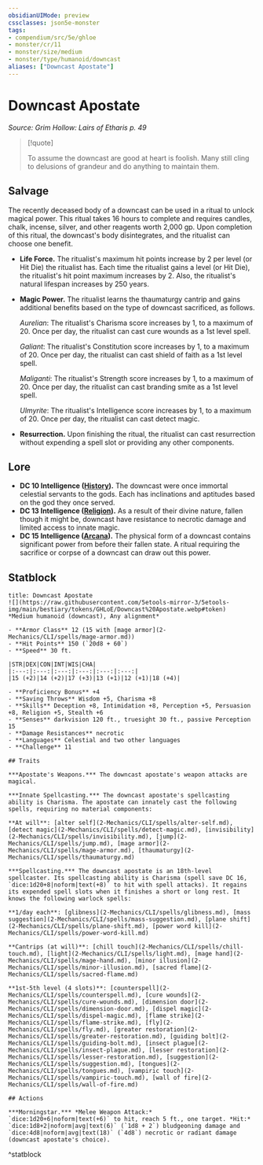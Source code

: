 ```yaml
---
obsidianUIMode: preview
cssclasses: json5e-monster
tags:
- compendium/src/5e/ghloe
- monster/cr/11
- monster/size/medium
- monster/type/humanoid/downcast
aliases: ["Downcast Apostate"]
---
```

# Downcast Apostate
*Source: Grim Hollow: Lairs of Etharis p. 49*  

> [!quote]  
> 
> To assume the downcast are good at heart is foolish. Many still cling to delusions of grandeur and do anything to maintain them.

## Salvage

The recently deceased body of a downcast can be used in a ritual to unlock magical power. This ritual takes 16 hours to complete and requires candles, chalk, incense, silver, and other reagents worth 2,000 gp. Upon completion of this ritual, the downcast's body disintegrates, and the ritualist can choose one benefit.

- **Life Force.** The ritualist's maximum hit points increase by 2 per level (or Hit Die) the ritualist has. Each time the ritualist gains a level (or Hit Die), the ritualist's hit point maximum increases by 2. Also, the ritualist's natural lifespan increases by 250 years.  
- **Magic Power.** The ritualist learns the thaumaturgy cantrip and gains additional benefits based on the type of downcast sacrificed, as follows.  

    *Aurelian*: The ritualist's Charisma score increases by 1, to a maximum of 20. Once per day, the ritualist can cast cure wounds as a 1st level spell.  

    *Galiant*: The ritualist's Constitution score increases by 1, to a maximum of 20. Once per day, the ritualist can cast shield of faith as a 1st level spell.  

    *Maliganti*: The ritualist's Strength score increases by 1, to a maximum of 20. Once per day, the ritualist can cast branding smite as a 1st level spell.  

    *Ulmyrite*: The ritualist's Intelligence score increases by 1, to a maximum of 20. Once per day, the ritualist can cast detect magic.  
- **Resurrection.** Upon finishing the ritual, the ritualist can cast resurrection without expending a spell slot or providing any other components.  

## Lore

- **DC 10 Intelligence ([History](2-Mechanics/CLI/rules/skills.md#History)).** The downcast were once immortal celestial servants to the gods. Each has inclinations and aptitudes based on the god they once served.  
- **DC 13 Intelligence ([Religion](2-Mechanics/CLI/rules/skills.md#Religion)).** As a result of their divine nature, fallen though it might be, downcast have resistance to necrotic damage and limited access to innate magic.  
- **DC 15 Intelligence ([Arcana](2-Mechanics/CLI/rules/skills.md#Arcana)).** The physical form of a downcast contains significant power from before their fallen state. A ritual requiring the sacrifice or corpse of a downcast can draw out this power.  

## Statblock

```ad-statblock
title: Downcast Apostate
![](https://raw.githubusercontent.com/5etools-mirror-3/5etools-img/main/bestiary/tokens/GHLoE/Downcast%20Apostate.webp#token)
*Medium humanoid (downcast), Any alignment*

- **Armor Class** 12 (15 with [mage armor](2-Mechanics/CLI/spells/mage-armor.md))
- **Hit Points** 150 (`20d8 + 60`)
- **Speed** 30 ft.

|STR|DEX|CON|INT|WIS|CHA|
|:---:|:---:|:---:|:---:|:---:|:---:|
|15 (+2)|14 (+2)|17 (+3)|13 (+1)|12 (+1)|18 (+4)|

- **Proficiency Bonus** +4
- **Saving Throws** Wisdom +5, Charisma +8
- **Skills** Deception +8, Intimidation +8, Perception +5, Persuasion +8, Religion +5, Stealth +6
- **Senses** darkvision 120 ft., truesight 30 ft., passive Perception 15
- **Damage Resistances** necrotic
- **Languages** Celestial and two other languages
- **Challenge** 11

## Traits

***Apostate's Weapons.*** The downcast apostate's weapon attacks are magical.

***Innate Spellcasting.*** The downcast apostate's spellcasting ability is Charisma. The apostate can innately cast the following spells, requiring no material components:

**At will**: [alter self](2-Mechanics/CLI/spells/alter-self.md), [detect magic](2-Mechanics/CLI/spells/detect-magic.md), [invisibility](2-Mechanics/CLI/spells/invisibility.md), [jump](2-Mechanics/CLI/spells/jump.md), [mage armor](2-Mechanics/CLI/spells/mage-armor.md), [thaumaturgy](2-Mechanics/CLI/spells/thaumaturgy.md)

***Spellcasting.*** The downcast apostate is an 18th-level spellcaster. Its spellcasting ability is Charisma (spell save DC 16, `dice:1d20+8|noform|text(+8)` to hit with spell attacks). It regains its expended spell slots when it finishes a short or long rest. It knows the following warlock spells:

**1/day each**: [glibness](2-Mechanics/CLI/spells/glibness.md), [mass suggestion](2-Mechanics/CLI/spells/mass-suggestion.md), [plane shift](2-Mechanics/CLI/spells/plane-shift.md), [power word kill](2-Mechanics/CLI/spells/power-word-kill.md)

**Cantrips (at will)**: [chill touch](2-Mechanics/CLI/spells/chill-touch.md), [light](2-Mechanics/CLI/spells/light.md), [mage hand](2-Mechanics/CLI/spells/mage-hand.md), [minor illusion](2-Mechanics/CLI/spells/minor-illusion.md), [sacred flame](2-Mechanics/CLI/spells/sacred-flame.md)

**1st-5th level (4 slots)**: [counterspell](2-Mechanics/CLI/spells/counterspell.md), [cure wounds](2-Mechanics/CLI/spells/cure-wounds.md), [dimension door](2-Mechanics/CLI/spells/dimension-door.md), [dispel magic](2-Mechanics/CLI/spells/dispel-magic.md), [flame strike](2-Mechanics/CLI/spells/flame-strike.md), [fly](2-Mechanics/CLI/spells/fly.md), [greater restoration](2-Mechanics/CLI/spells/greater-restoration.md), [guiding bolt](2-Mechanics/CLI/spells/guiding-bolt.md), [insect plague](2-Mechanics/CLI/spells/insect-plague.md), [lesser restoration](2-Mechanics/CLI/spells/lesser-restoration.md), [suggestion](2-Mechanics/CLI/spells/suggestion.md), [tongues](2-Mechanics/CLI/spells/tongues.md), [vampiric touch](2-Mechanics/CLI/spells/vampiric-touch.md), [wall of fire](2-Mechanics/CLI/spells/wall-of-fire.md)

## Actions

***Morningstar.*** *Melee Weapon Attack:* `dice:1d20+6|noform|text(+6)` to hit, reach 5 ft., one target. *Hit:* `dice:1d8+2|noform|avg|text(6)` (`1d8 + 2`) bludgeoning damage and `dice:4d8|noform|avg|text(18)` (`4d8`) necrotic or radiant damage (downcast apostate's choice).
```
^statblock